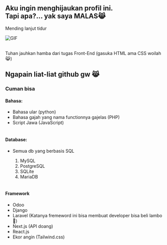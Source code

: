 <h2>Aku ingin menghijaukan profil ini.<br>
Tapi apa?... yak saya MALAS😹</h2>

<p>Mending lanjut tidur</p>

<div align="left">
  <div style="display: flex; flex-direction: row; align-items: center; gap: 10px;" width="100%">
    <img src="https://media.giphy.com/media/v1.Y2lkPTc5MGI3NjExMjU4NXo2Y3ZxMWt4eXR2ZjdpOXZsdDZseTdxZzM1cjRsbjdnN2FvcCZlcD12MV9naWZzX3NlYXJjaCZjdD1n/mguPrVJAnEHIY/giphy.gif" style="max-width: 100px; height: auto;" alt="GIF">
  </div>
</div>
<br/>

<p>Tuhan jauhkan hamba dari tugas Front-End (gasuka HTML ama CSS woilah 😹)</p>

<h2>Ngapain liat-liat github gw 😹</h2>

### Cuman bisa

#### Bahasa:
<ul>
  <li>Bahasa ular (python)</li>
  <li>Bahasa gajah yang nama functionnya gajelas (PHP)</li>
  <li>Script Jawa (JavaScript)</li>
<br />

</ul>

#### Database:
<ul>
  <li>Semua db yang berbasis SQL</li>
  <ol type="1">
    <li>MySQL</li>
    <li>PostgreSQL</li>
    <li>SQLite</li>
    <li>MariaDB</li>
  </ol>
<br/>
</ul>

#### Framework
<ul>
  <li>Odoo</li>
  <li>Django</li>
  <li>Laravel (Katanya fremeword ini bisa membuat developer bisa beli lambo 🤑)</li>
  <li>Next.js (API doang)</li>
  <li>React.js</li>
  <li>Ekor angin (Tailwind.css)</li>
</ul>
